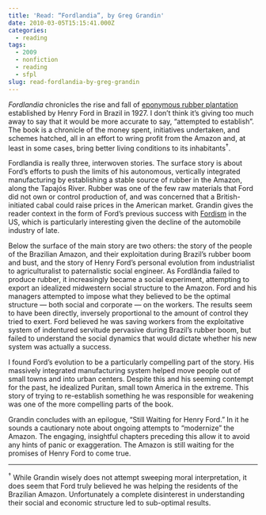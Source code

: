 ```yaml
---
title: 'Read: “Fordlandia”, by Greg Grandin'
date: 2010-03-05T15:15:41.000Z
categories:
  - reading
tags:
  - 2009
  - nonfiction
  - reading
  - sfpl
slug: read-fordlandia-by-greg-grandin
---
```

_Fordlandia_ chronicles the rise and fall of [eponymous rubber plantation][1]  established by Henry Ford in Brazil in 1927. I don’t think it’s giving too much away to say that it would be more accurate to say, “attempted to establish”. The book is a chronicle of the money spent, initiatives undertaken, and schemes hatched, all in an effort to wring profit from the Amazon and, at least in some cases, bring better living conditions to its inhabitants<sup>†</sup>.

Fordlandia is really three, interwoven stories. The surface story is about Ford’s efforts to push the limits of his autonomous, vertically integrated manufacturing by establishing a stable source of rubber in the Amazon, along the Tapajós River. Rubber was one of the few raw materials that Ford did not own or control production of, and was concerned that a British-initiated cabal could raise prices in the American market. Grandin gives the reader context in the form of Ford’s previous success with [Fordism][2]  in the US, which is particularly interesting given the decline of the automobile industry of late.

Below the surface of the main story are two others: the story of the people of the Brazilian Amazon, and their exploitation during Brazil’s rubber boom and bust, and the story of Henry Ford’s personal evolution from industrialist to agriculturalist to paternalistic social engineer. As Fordlândia failed to produce rubber, it increasingly became a social experiment, attempting to export an idealized midwestern social structure to the Amazon. Ford and his managers attempted to impose what they believed to be the optimal structure — both social and corporate — on the workers. The results seem to have been directly, inversely proportional to the amount of control they tried to exert. Ford believed he was saving workers from the exploitative system of indentured servitude pervasive during Brazil’s rubber boom, but failed to understand the social dynamics that would dictate whether his new system was actually a success.

I found Ford’s evolution to be a particularly compelling part of the story. His massively integrated manufacturing system helped move people out of small towns and into urban centers. Despite this and his seeming contempt for the past, he idealized Puritan, small town America in the extreme. This story of trying to re-establish something he was responsible for weakening was one of the more compelling parts of the book.

Grandin concludes with an epilogue, “Still Waiting for Henry Ford.” In it he sounds a cautionary note about ongoing attempts to “modernize” the Amazon. The engaging, insightful chapters preceding this allow it to avoid any hints of panic or exaggeration. The Amazon is still waiting for the promises of Henry Ford to come true.

---

<sup>†</sup> While Grandin wisely does not attempt sweeping moral interpretation, it does seem that Ford truly believed he was helping the residents of the Brazilian Amazon. Unfortunately a complete disinterest in understanding their social and economic structure led to sub-optimal results.



 [1]: http://en.wikipedia.org/wiki/Fordl%C3%A2ndia
 [2]: http://en.wikipedia.org/wiki/Fordism
